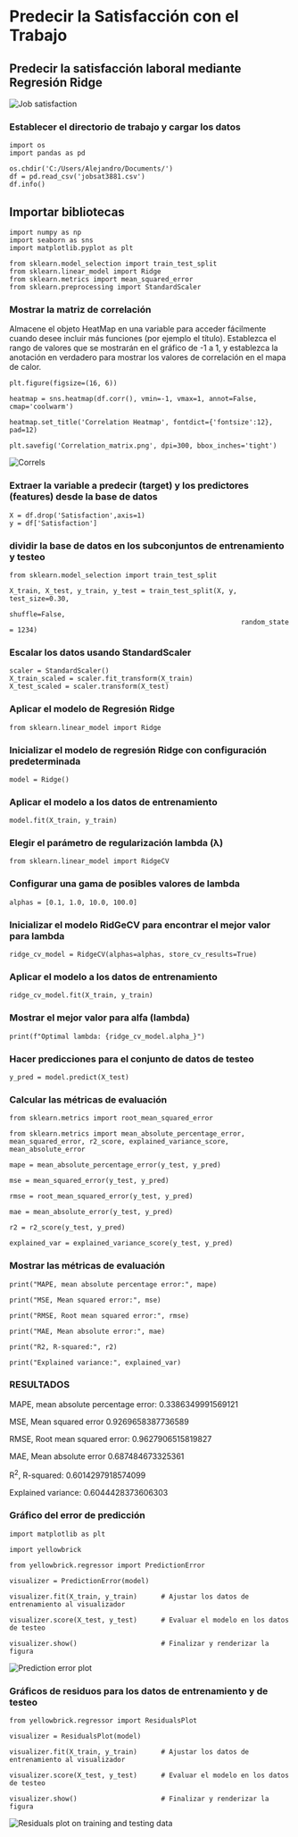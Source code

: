 # Predecir la Satisfacción con el Trabajo

## Predecir la satisfacción laboral mediante Regresión Ridge

![Job satisfaction](docs/assets/images/Banner_work.jpg)

### Establecer el directorio de trabajo y cargar los datos
```
import os
import pandas as pd

os.chdir('C:/Users/Alejandro/Documents/')
df = pd.read_csv('jobsat3881.csv')
df.info()
```
## Importar bibliotecas
```
import numpy as np
import seaborn as sns
import matplotlib.pyplot as plt

from sklearn.model_selection import train_test_split
from sklearn.linear_model import Ridge
from sklearn.metrics import mean_squared_error
from sklearn.preprocessing import StandardScaler
```
### Mostrar la matriz de correlación

Almacene el objeto HeatMap en una variable para acceder fácilmente cuando desee incluir más funciones (por ejemplo el título).
Establezca el rango de valores que se mostrarán en el gráfico de -1 a 1, y establezca la anotación en verdadero para mostrar los valores de correlación en el mapa de calor.
```
plt.figure(figsize=(16, 6))

heatmap = sns.heatmap(df.corr(), vmin=-1, vmax=1, annot=False, cmap='coolwarm')

heatmap.set_title('Correlation Heatmap', fontdict={'fontsize':12}, pad=12)

plt.savefig('Correlation_matrix.png', dpi=300, bbox_inches='tight')
```
![Correls](docs/assets/images/Correlation_matrix.png)

### Extraer la variable a predecir (target) y los predictores (features) desde la base de datos
```
X = df.drop('Satisfaction',axis=1)
y = df['Satisfaction']
```
### dividir la base de datos en los subconjuntos de entrenamiento y testeo
```
from sklearn.model_selection import train_test_split

X_train, X_test, y_train, y_test = train_test_split(X, y, test_size=0.30,
                                                          shuffle=False,
                                                          random_state = 1234)
```
### Escalar los datos usando StandardScaler
```
scaler = StandardScaler()
X_train_scaled = scaler.fit_transform(X_train)
X_test_scaled = scaler.transform(X_test)
```
### Aplicar el modelo de Regresión Ridge
```
from sklearn.linear_model import Ridge
```
### Inicializar el modelo de regresión Ridge con configuración predeterminada
```
model = Ridge()
```
### Aplicar el modelo a los datos de entrenamiento
```
model.fit(X_train, y_train)
```
### Elegir el parámetro de regularización lambda (λ)
```
from sklearn.linear_model import RidgeCV
```
### Configurar una gama de posibles valores de lambda
```
alphas = [0.1, 1.0, 10.0, 100.0]
```
### Inicializar el modelo RidGeCV para encontrar el mejor valor para lambda
```
ridge_cv_model = RidgeCV(alphas=alphas, store_cv_results=True)
```
### Aplicar el modelo a los datos de entrenamiento
```
ridge_cv_model.fit(X_train, y_train)
```
### Mostrar el mejor valor para alfa (lambda)
```
print(f"Optimal lambda: {ridge_cv_model.alpha_}")
```
### Hacer predicciones para el conjunto de datos de testeo
```
y_pred = model.predict(X_test)
```
### Calcular las métricas de evaluación
```
from sklearn.metrics import root_mean_squared_error

from sklearn.metrics import mean_absolute_percentage_error, mean_squared_error, r2_score, explained_variance_score, mean_absolute_error

mape = mean_absolute_percentage_error(y_test, y_pred)

mse = mean_squared_error(y_test, y_pred)

rmse = root_mean_squared_error(y_test, y_pred)

mae = mean_absolute_error(y_test, y_pred)

r2 = r2_score(y_test, y_pred)

explained_var = explained_variance_score(y_test, y_pred)
```
### Mostrar las métricas de evaluación
```
print("MAPE, mean absolute percentage error:", mape)

print("MSE, Mean squared error:", mse)

print("RMSE, Root mean squared error:", rmse)

print("MAE, Mean absolute error:", mae)

print("R2, R-squared:", r2)

print("Explained variance:", explained_var)
```
### RESULTADOS

MAPE, mean absolute percentage error: 0.3386349991569121

MSE, Mean squared error 0.9269658387736589

RMSE, Root mean squared error: 0.9627906515819827

MAE, Mean absolute error 0.687484673325361 

R<sup>2</sup>, R-squared: 0.6014297918574099

Explained variance: 0.6044428373606303

### Gráfico del error de predicción
```
import matplotlib as plt

import yellowbrick

from yellowbrick.regressor import PredictionError

visualizer = PredictionError(model)

visualizer.fit(X_train, y_train)      # Ajustar los datos de entrenamiento al visualizador

visualizer.score(X_test, y_test)      # Evaluar el modelo en los datos de testeo

visualizer.show()                     # Finalizar y renderizar la figura
```
![Prediction error plot](docs/assets/images/Prediction_error_plot.png)

### Gráficos de residuos para los datos de entrenamiento y de testeo
```
from yellowbrick.regressor import ResidualsPlot

visualizer = ResidualsPlot(model)

visualizer.fit(X_train, y_train)      # Ajustar los datos de entrenamiento al visualizador

visualizer.score(X_test, y_test)      # Evaluar el modelo en los datos de testeo

visualizer.show()                     # Finalizar y renderizar la figura
```
![Residuals plot on training and testing data](docs/assets/images/Residuals_plot_on_training_and_testing_da.png)

